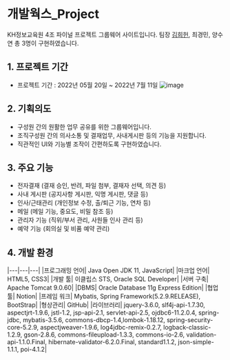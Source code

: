# 개발웍스_Project
KH정보교육원 4조 파이널 프로젝트 그룹웨어 사이트입니다.
팀장 [김희헌](https://github.com/DevelopHeon), 최경민, 양수연 총 3명이 구현하였습니다.

## 1. 프로젝트 기간
- 프로젝트 기간 : 2022년 05월 20일 ~ 2022년 7월 11일
![image](https://user-images.githubusercontent.com/87063007/178243425-dc0e5c59-51f3-4ee2-b6e9-ff6d8de98c6a.png)

## 2. 기획의도
- 구성원 간의 원활한 업무 공유를 위한 그룹웨어입니다.
- 조직구성원 간의 의사소통 및 결재업무, 사내게시판 등의 기능을 지원합니다.
- 직관적인 UI와 기능별 조작이 간편하도록 구현하였습니다.

## 3. 주요 기능
- 전자결재 (결재 승인, 반려, 파일 첨부, 결재자 선택, 의견 등)
- 사내 게시판 (공지사항 게시판, 익명 게시판, 댓글 등)
- 인사/근태관리 (개인정보 수정, 출/퇴근 기능, 연차 등)
- 메일 (메일 기능, 중요도, 비밀 참조 등)
- 관리자 기능 (직위/부서 관리, 사원들 인사 관리 등)
- 예약 기능 (회의실 및 비품 예약 관리)

## 4. 개발 환경
|---|---|---|
|프로그래밍 언어|	Java Open JDK 11, JavaScript|
|마크업 언어|	HTML5, CSS3|
|개발 툴|	이클립스 STS, Oracle SQL Developer|
|서버 구축|	Apache Tomcat 9.0.60|
|DBMS|	Oracle Database 11g Express Edition|
|협업 툴|	Notion|
|프레임 워크|	Mybatis, Spring Framework(5.2.9.RELEASE), BootStrap|
|형상관리|	GitHub|
|라이브러리|	jquery-3.6.0, slf4j-api-1.7.30, 
aspectjrt-1.9.6, jstl-1.2, jsp-api-2.1, 
servlet-api-2.5, ojdbc6-11.2.0.4,
spring-jdbc, mybatis-3.5.6, 
commons-dbcp-1.4,lombok-1.18.12, spring-security-core-5.2.9, 
aspectjweaver-1.9.6, log4jdbc-remix-0.2.7,
logback-classic-1.2.9, gson-2.8.6,
commons-fileupload-1.3.3,
commons-io-2.6, validation-api-1.1.0.Final,
hibernate-validator-6.2.0.Final, standard1.1.2, json-simple-1.1.1, poi-4.1.2|
